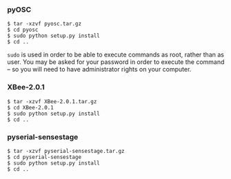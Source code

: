 ### pyOSC

    $ tar -xzvf pyosc.tar.gz
    $ cd pyosc
    $ sudo python setup.py install
    $ cd ..

`sudo` is used in order to be able to execute commands as root, rather than as user. You may be asked for your password in order to execute the command – so you will need to have administrator rights on your computer.

### XBee-2.0.1

    $ tar -xzvf XBee-2.0.1.tar.gz
    $ cd XBee-2.0.1
    $ sudo python setup.py install
    $ cd ..

### pyserial-sensestage

    $ tar -xzvf pyserial-sensestage.tar.gz
    $ cd pyserial-sensestage
    $ sudo python setup.py install
    $ cd ..
